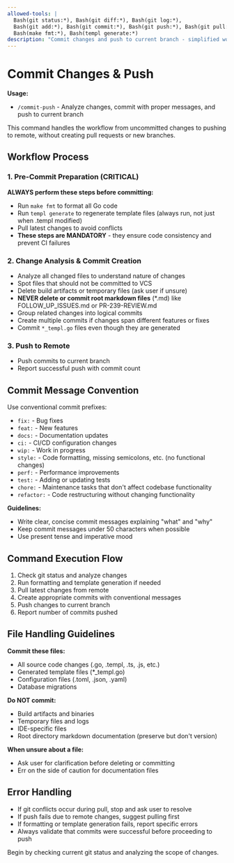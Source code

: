 ```yaml
---
allowed-tools: |
  Bash(git status:*), Bash(git diff:*), Bash(git log:*),
  Bash(git add:*), Bash(git commit:*), Bash(git push:*), Bash(git pull:*),
  Bash(make fmt:*), Bash(templ generate:*)
description: "Commit changes and push to current branch - simplified workflow without PR creation"
---
```


# Commit Changes & Push

**Usage:**
- `/commit-push` - Analyze changes, commit with proper messages, and push to current branch

This command handles the workflow from uncommitted changes to pushing to remote, without creating pull requests or new branches.

## Workflow Process

### 1. Pre-Commit Preparation (CRITICAL)
**ALWAYS perform these steps before committing:**
- Run `make fmt` to format all Go code
- Run `templ generate` to regenerate template files (always run, not just when .templ modified)
- Pull latest changes to avoid conflicts
- **These steps are MANDATORY** - they ensure code consistency and prevent CI failures

### 2. Change Analysis & Commit Creation
- Analyze all changed files to understand nature of changes
- Spot files that should not be committed to VCS
- Delete build artifacts or temporary files (ask user if unsure)
- **NEVER delete or commit root markdown files** (*.md) like FOLLOW_UP_ISSUES.md or PR-239-REVIEW.md
- Group related changes into logical commits
- Create multiple commits if changes span different features or fixes
- Commit `*_templ.go` files even though they are generated

### 3. Push to Remote
- Push commits to current branch
- Report successful push with commit count

## Commit Message Convention

Use conventional commit prefixes:

- `fix:` - Bug fixes
- `feat:` - New features  
- `docs:` - Documentation updates
- `ci:` - CI/CD configuration changes
- `wip:` - Work in progress
- `style:` - Code formatting, missing semicolons, etc. (no functional changes)
- `perf:` - Performance improvements
- `test:` - Adding or updating tests
- `chore:` - Maintenance tasks that don't affect codebase functionality
- `refactor:` - Code restructuring without changing functionality

**Guidelines:**
- Write clear, concise commit messages explaining "what" and "why"
- Keep commit messages under 50 characters when possible
- Use present tense and imperative mood

## Command Execution Flow

1. Check git status and analyze changes
2. Run formatting and template generation if needed
3. Pull latest changes from remote
4. Create appropriate commits with conventional messages
5. Push changes to current branch
6. Report number of commits pushed

## File Handling Guidelines

**Commit these files:**
- All source code changes (.go, .templ, .ts, .js, etc.)
- Generated template files (*_templ.go)
- Configuration files (.toml, .json, .yaml)
- Database migrations

**Do NOT commit:**
- Build artifacts and binaries
- Temporary files and logs
- IDE-specific files
- Root directory markdown documentation (preserve but don't version)

**When unsure about a file:**
- Ask user for clarification before deleting or committing
- Err on the side of caution for documentation files

## Error Handling

- If git conflicts occur during pull, stop and ask user to resolve
- If push fails due to remote changes, suggest pulling first
- If formatting or template generation fails, report specific errors
- Always validate that commits were successful before proceeding to push

Begin by checking current git status and analyzing the scope of changes.